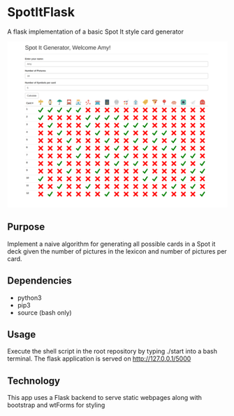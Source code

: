 # SpotItFlask
A flask implementation of a basic Spot It style card generator

![Demo of Spot It Generator](images/Generator.png)
## Purpose
Implement a naive algorithm for generating all possible cards in a Spot it deck
given the number of pictures in the lexicon and number of pictures per card.

## Dependencies
- python3 
- pip3
- source (bash only)
## Usage
Execute the shell script in the root repository by typing ./start into a bash terminal.
The flask application is served on http://127.0.0.1/5000

## Technology
This app uses a Flask backend to serve static webpages along with bootstrap and wtForms for styling
